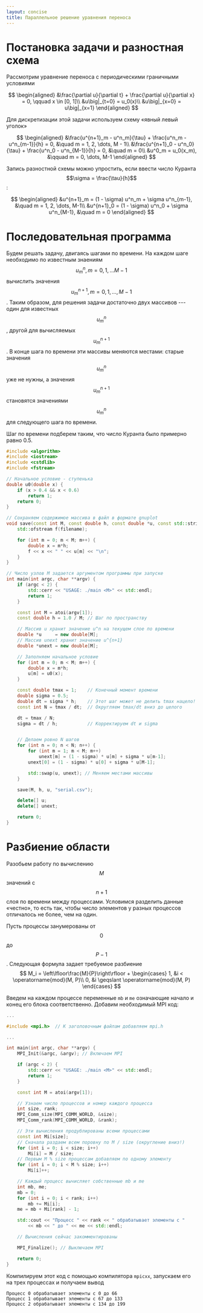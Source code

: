 ```yaml
---
layout: concise
title: Параллельное решение уравнения переноса
---
```


# Постановка задачи и разностная схема

Рассмотрим уравнение переноса с периодическими граничными условиями

$$
\begin{aligned}
&\frac{\partial u}{\partial t} + \frac{\partial u}{\partial x} = 0, \qquad x \in [0, 1]\\
&u\big|_{t=0} = u_0(x)\\
&u\big|_{x=0} = u\big|_{x=1}
\end{aligned}
$$

Для дискретизации этой задачи используем схему «явный левый уголок»

$$
\begin{aligned}
&\frac{u^{n+1}_m - u^n_m}{\tau} + \frac{u^n_m - u^n_{m-1}}{h} = 0, &\quad m = 1, 2, \dots, M - 1\\
&\frac{u^{n+1}_0 - u^n_0}{\tau} + \frac{u^n_0 - u^n_{M-1}}{h} = 0, &\quad m = 0\\
&u^0_m = u_0(x_m), &\qquad m = 0, \dots, M-1
\end{aligned}
$$

Запись разностной схемы можно упростить, если ввести число Куранта $$\sigma = \frac{\tau}{h}$$:

$$
\begin{aligned}
&u^{n+1}_m = (1 - \sigma) u^n_m + \sigma u^n_{m-1}, &\quad m = 1, 2, \dots, M-1\\
&u^{n+1}_0 = (1 - \sigma) u^n_0 + \sigma u^n_{M-1}, &\quad m = 0
\end{aligned}
$$

# Последовательная программа

Будем решать задачу, двигаясь шагами по времени. На каждом шаге необходимо
по известным знаениям $$u^n_m, m = 0, 1, \dots M-1$$ вычислить значения $$u^{n+1}_m, m = 0, 1, \dots, M-1$$.
Таким образом, для решения задачи достаточно двух массивов --- один для известных $$u^n_m$$, другой для
вычисляемых $$u^{n+1}_m$$. В конце шага по времени эти массивы меняются местами: старые значения $$u^n_m$$
уже не нужны, а значения $$u^{n+1}_m$$ становятся значениями $$u^{n}_m$$ для следующего шага по времени.

Шаг по времени подберем таким, что число Куранта было примерно равно 0.5.

```c++
#include <algorithm>
#include <iostream>
#include <cstdlib>
#include <fstream>

// Начальное условие - ступенька
double u0(double x) {
	if (x > 0.4 && x < 0.6)
		return 1;
	return 0;
}

// Сохраняем содержимое массива в файл в формате gnuplot
void save(const int M, const double h, const double *u, const std::string &filename) {
	std::ofstream f(filename);

	for (int m = 0; m < M; m++) {
		double x = m*h;
		f << x << " " << u[m] << "\n";
	}
}

// Число узлов M задается аргументом программы при запуске
int main(int argc, char **argv) {
	if (argc < 2) {
		std::cerr << "USAGE: ./main <M>" << std::endl;
		return 1;
	}

	const int M = atoi(argv[1]);
	const double h = 1.0 / M; // Шаг по пространству

	// Массив u хранит значение u^n на текущем слое по времени
	double *u     = new double[M];
	// Массив unext хранит значение u^{n+1}
	double *unext = new double[M];

	// Заполняем начальное условие
	for (int m = 0; m < M; m++) {
		double x = m*h;
		u[m] = u0(x);
	}

	const double tmax = 1;    // Конечный момент времени
	double sigma = 0.5;
	double dt = sigma * h;    // Этот шаг может не делить tmax нацело!
	const int N = tmax / dt;  // Округляем tmax/dt вниз до целого

	dt = tmax / N;
	sigma = dt / h;           // Корректируем dt и sigma


	// Делаем ровно N шагов
	for (int n = 0; n < N; n++) {
		for (int m = 1; m < M; m++)
			unext[m] = (1 - sigma) * u[m] + sigma * u[m-1];
		unext[0] = (1 - sigma) * u[0] + sigma * u[M-1];

		std::swap(u, unext); // Меняем местами массивы
	}

	save(M, h, u, "serial.csv");

	delete[] u;
	delete[] unext;

	return 0;
}
```
# Разбиение области

Разобьем работу по вычислению $$M$$ значений с $$n+1$$ слоя по времени между процессами. Условимся разделить данные «честно»,
то есть так, чтобы число элементов у разных процессов отличалось не более, чем на один.

Пусть процессы занумерованы от $$0$$ до $$P-1$$. Следующая формула задает требуемое разбиение
$$
M_i = \left\lfloor\frac{M}{P}\right\rfloor + \begin{cases}
1, &i < \operatorname{mod}(M, P)\\
0, &i \geqslant \operatorname{mod}(M, P)
\end{cases}
$$

Введем на каждом процессе переменные `mb` и `me` означающие начало и конец его блока соответственно. Добавим необходимый MPI код:

```c++
...

#include <mpi.h>  // К заголовочным файлам добавляем mpi.h

...

int main(int argc, char **argv) {
	MPI_Init(&argc, &argv); // Включаем MPI

	if (argc < 2) {
		std::cerr << "USAGE: ./main <M>" << std::endl;
		return 1;
	}

	const int M = atoi(argv[1]);

	// Узнаем число процессов и номер каждого процесса
	int size, rank;
	MPI_Comm_size(MPI_COMM_WORLD, &size);
	MPI_Comm_rank(MPI_COMM_WORLD, &rank);

	// Эти вычисления продублированы всеми процессами
	const int Mi[size];
	// Сначала раздаем всем поровну по M / size (округление вниз!)
	for (int i = 0; i < size; i++)
		Mi[i] = M / size;
	// Первым M % size процессам добавляем по одному элементу
	for (int i = 0; i < M % size; i++)
		Mi[i]++;

	// Каждый процесс вычисляет собственные mb и me
	int mb, me;
	mb = 0;
	for (int i = 0; i < rank; i++)
		mb += Mi[i];
	me = mb + Mi[rank] - 1;

	std::cout << "Процесс " << rank << " обрабатывает элементы с "
		<< mb << " до " << me << std::endl;

	// Вычисления сейчас закомментированы

	MPI_Finalize(); // Выключаем MPI

	return 0;
}
```

Компилируем этот код с помощью компилятора `mpicxx`, запускаем его на трех процессах и получаем вывод
```
Процесс 0 обрабатывает элементы с 0 до 66
Процесс 1 обрабатывает элементы с 67 до 133
Процесс 2 обрабатывает элементы с 134 до 199
```
